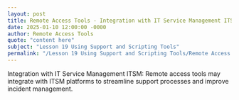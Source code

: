 ```yaml
---
layout: post
title: Remote Access Tools - Integration with IT Service Management ITSM
date: 2025-01-10 12:00:00 -0000
author: Remote Access Tools
quote: "content here"
subject: "Lesson 19 Using Support and Scripting Tools"
permalink: "/Lesson 19 Using Support and Scripting Tools/Remote Access Tools/Remote Access Tools - Integration with IT Service Management ITSM"
---
```


Integration with IT Service Management ITSM: Remote access tools may integrate with ITSM platforms to streamline support processes and improve incident management.
